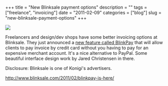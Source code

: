 +++
title = "New Blinksale payment options"
description = ""
tags = ["freelance", "invoicing"]
date = "2011-02-09"
categories = ["blog"]
slug = "new-blinksale-payment-options"
+++



  <div class="notebook-screenshot"><a href="http://www.blinksale.com/2011/02/blinkpay-is-here/"><img id='bluga-thumbnail-2475' class='bluga-thumbnail large' src='http://media.konigi.com/bluga/
wt4d530f4b7aae1_large.jpg'/></a></div><p>Freelancers and design/dev shops have some better invoicing options at Blinksale. They just announced a <a href="http://www.blinksale.com/2011/02/blinkpay-is-here/">new feature called BlinkPay</a> that will allow clients to pay invoice by credit card without you having to pay for an expensive merchant account. It's a nice alternative to PayPal. Some beautiful interface design work by Jared Christensen in there.</p>

<p>Disclosure: Blinksale is one of Konigi's advertisers.</p>

    
  <a href="http://www.blinksale.com/2011/02/blinkpay-is-here/">http://www.blinksale.com/2011/02/blinkpay-is-here/</a>
